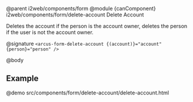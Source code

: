 @parent i2web/components/form
@module {canComponent} i2web/components/form/delete-account Delete Account

Deletes the account if the person is the account owner, deletes the person if the user is not the account owner.

@signature `<arcus-form-delete-account {(account)}="account" {person}="person" />`

@body

## Example
@demo src/components/form/delete-account/delete-account.html

